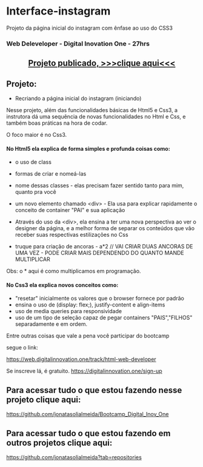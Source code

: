 # <h1>Interface-instagram</h1>
Projeto da página inicial do instagram com ênfase ao uso do CSS3 

<h3>Web Deleveloper - Digital Inovation One - 27hrs</h3>

## <p align = "center"> <a target="_blank" href="https://jonatasolialmeida.github.io/Interface-instagram/index.html">Projeto publicado, >>>clique aqui<<<</a></p>

<h2>Projeto:</h2>


- Recriando a página inicial do instagram (iniciando)


Nesse projeto, além das funcionalidades básicas de Html5 e Css3,
a instrutora dá uma sequência de novas funcionalidades no Html e Css, 
e também boas práticas na hora de codar.

O foco maior é no Css3.


<h4>No Html5 ela explica de forma simples e profunda coisas como:</h4>

- o uso de class
- formas de criar e nomeá-las
- nome dessas classes - elas precisam fazer sentido tanto para mim, quanto pra você

- um novo elemento chamado &lt;div&gt; - Ela usa para explicar rapidamente o conceito de container "PAI" e sua aplicação

- Através do uso da &lt;div&gt;, ela ensina a ter uma nova perspectiva ao ver o designer da página,
e a melhor forma de separar os conteúdos que vão receber suas respectivas estilizações no Css

- truque para criação de ancoras - a*2 // VAI CRIAR DUAS ANCORAS DE UMA VEZ - PODE CRIAR MAIS DEPENDENDO DO QUANTO MANDE MULTIPLICAR 

Obs: o * aqui é como multiplicamos em programação.


<h4>No Css3 ela explica novos conceitos como:</h4>

- "resetar" inicialmente os valores que o browser fornece por padrão
- ensina o uso de (display: flex;), justify-content e align-items
- uso de media queries para responsividade
- uso de um tipo de seleção capaz de pegar containers "PAIS","FILHOS"
separadamente e em ordem.

Entre outras coisas que vale a pena você participar do bootcamp

segue o link:

https://web.digitalinnovation.one/track/html-web-developer

Se inscreve lá, é gratuito.   https://digitalinnovation.one/sign-up

<h2>Para acessar tudo o que estou fazendo nesse projeto clique aqui:</h2>

https://github.com/jonatasolialmeida/Bootcamp_Digital_Inov_One

<h2>Para acessar tudo o que estou fazendo em outros projetos clique aqui:</h2>

https://github.com/jonatasolialmeida?tab=repositories


